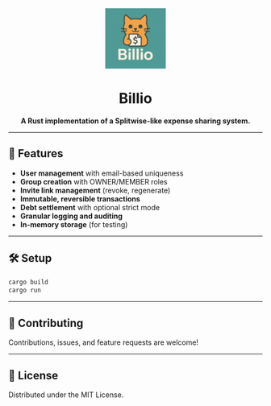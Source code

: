 <div align="center">
  <img src="assets/billio_logo.png" alt="Billio Logo" width="120" />
  
  <h1>Billio</h1>
  <p><b>A Rust implementation of a Splitwise-like expense sharing system.</b></p>
</div>

---

## 🚀 Features

- **User management** with email-based uniqueness
- **Group creation** with OWNER/MEMBER roles
- **Invite link management** (revoke, regenerate)
- **Immutable, reversible transactions**
- **Debt settlement** with optional strict mode
- **Granular logging and auditing**
- **In-memory storage** (for testing)

---

## 🛠️ Setup

```bash
cargo build
cargo run
```

---


## 🤝 Contributing

Contributions, issues, and feature requests are welcome!

---

## 📄 License

Distributed under the MIT License.